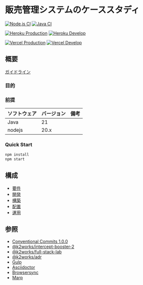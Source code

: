# 販売管理システムのケーススタディ

[![Node.js CI](https://github.com/k2works/case-study-sales/actions/workflows/node.js.yml/badge.svg)](https://github.com/k2works/case-study-sales/actions/workflows/node.js.yml)
[![Java CI](https://github.com/k2works/case-study-sales/actions/workflows/gradle.yml/badge.svg)](https://github.com/k2works/case-study-sales/actions/workflows/gradle.yml)

[![Heroku Production](https://github.com/k2works/case-study-sales/actions/workflows/heroku_backend_production.yml/badge.svg)](https://github.com/k2works/case-study-sales/actions/workflows/heroku_backend_production.yml)
[![Heroku Develop](https://github.com/k2works/case-study-sales/actions/workflows/heroku_backend_develop.yml/badge.svg)](https://github.com/k2works/case-study-sales/actions/workflows/heroku_backend_develop.yml)


[![Vercel Production](https://github.com/k2works/case-study-sales/actions/workflows/vercel_frontend_production.yml/badge.svg)](https://github.com/k2works/case-study-sales/actions/workflows/vercel_frontend_production.yml)
[![Vercel Develop](https://github.com/k2works/case-study-sales/actions/workflows/vercel_frontend_preview.yml/badge.svg)](https://github.com/k2works/case-study-sales/actions/workflows/vercel_frontend_preview.yml)

## 概要

[ガイドライン](./docs/slides/PITCHME.md)

### 目的

### 前提

| ソフトウェア | バージョン | 備考 |
|:-------|:------|:---|
| Java   | 21    |    |
| nodejs | 20.x  |    |

### Quick Start

```bash
npm install
npm start
```
## 構成

- [要件](./docs/req.adoc)
- [開発](./docs/dev.adoc)
- [構築](./docs/build.adoc)
- [配置](./docs/ship.adoc)
- [運用](./docs/run.adoc)

## 参照

- [Conventional Commits 1.0.0](https://www.conventionalcommits.org/ja/v1.0.0/)
- [@k2works/intercept-booster-2](https://www.npmjs.com/package/@k2works/intercept-booster-2)
- [@k2works/full-stack-lab](https://www.npmjs.com/package/@k2works/full-stack-lab)
- [@k2works/adr](https://www.npmjs.com/package/@k2works/adr)
- [Gulp](https://gulpjs.com/docs/en/getting-started/quick-start)
- [Asciidoctor](https://asciidoctor.org/)
- [Browsersync](https://browsersync.io/)
- [Marp](https://marp.app/)
